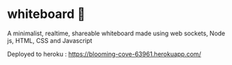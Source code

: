 # whiteboard 📝

A minimalist, realtime, shareable whiteboard made using web sockets, Node js, HTML, CSS and Javascript

Deployed to heroku : https://blooming-cove-63961.herokuapp.com/
